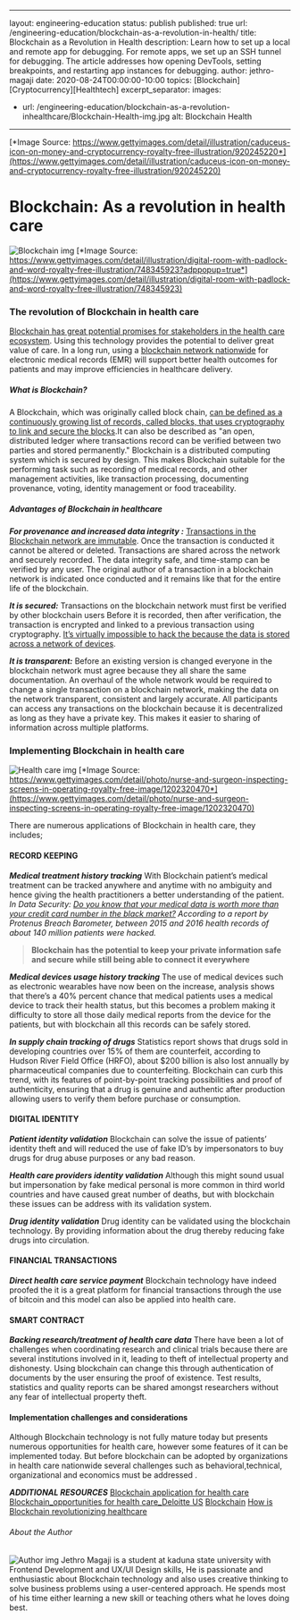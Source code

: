 ---
 layout: engineering-education
 status: publish
 published: true
 url: /engineering-education/blockchain-as-a-revolution-in-health/
 title: Blockchain as a Revolution in Health
 description: Learn how to set up a local and remote app for debugging. For remote apps, we set up an SSH tunnel for debugging. The article addresses how opening DevTools, setting breakpoints, and restarting app instances for debugging. 
 author: jethro-magaji
 date: 2020-08-24T00:00:00-10:00
 topics: [Blockchain][Cryptocurrency][Healthtech]
 excerpt_separator: <!--more-->
 images:

   - url: /engineering-education/blockchain-as-a-revolution-inhealthcare/Blockchain-Health-img.jpg
     alt: Blockchain Health
 ---
 
[*Image Source: https://www.gettyimages.com/detail/illustration/caduceus-icon-on-money-and-cryptocurrency-royalty-free-illustration/920245220*](https://www.gettyimages.com/detail/illustration/caduceus-icon-on-money-and-cryptocurrency-royalty-free-illustration/920245220)

# Blockchain: As a revolution in health care
![Blockchain img](/engineering-education/blockchain-as-a-revolution-inhealthcare/Blockchain-img.jpg)
[*Image Source: https://www.gettyimages.com/detail/illustration/digital-room-with-padlock-and-word-royalty-free-illustration/748345923?adppopup=true*](https://www.gettyimages.com/detail/illustration/digital-room-with-padlock-and-word-royalty-free-illustration/748345923)

### The revolution of Blockchain in health care

[Blockchain has great potential promises for stakeholders in the health care ecosystem](https://nimbus-t.com/blockchain-opportunities-for-health-care-deloitte-us). Using this technology provides the potential to deliver great value of care. In a long run, using a [blockchain network nationwide](https://www.parathon.com/understanding-blockchain-in-healthcare-and-how-it-is-beneficial-to-providers.html) for electronic medical records (EMR) will support better health outcomes for patients and may improve efficiencies in healthcare delivery.

##### What is Blockchain?
A Blockchain, which was  originally called block chain, [can be defined as a continuously growing list of records, called blocks, that uses cryptography to link and secure the blocks](https://nodemads.net/service/blockchaineducation).It can also be described as "an open, distributed ledger where transactions record can be verified between two parties and stored permanently." Blockchain is a distributed computing system which is secured by design. This makes Blockchain suitable for the performing task such as recording of medical records, and other management activities, like transaction processing, documenting provenance, voting, identity management or food traceability. 

##### Advantages of Blockchain in healthcare 
***For provenance and increased data integrity :*** [Transactions in the Blockchain network are immutable](https://medium.com/pikciochain/how-is-blockchain-revolutionizing-healthcare-7f6d2a48e561). Once the transaction is conducted it cannot be altered or deleted. Transactions are shared across the network and securely recorded. The data integrity safe, and time-stamp can be verified by any user. The original author of a transaction in a blockchain network is indicated once conducted and it remains like that for the entire life of the blockchain.

***It is secured:*** Transactions on the blockchain network must first be verified by other blockchain users Before it is recorded, then after verification, the transaction is encrypted and linked to a previous transaction using cryptography. [It’s virtually impossible to hack the because the data is stored across a network of devices](https://medium.com/pikciochain/how-is-blockchain-revolutionizing-healthcare-7f6d2a48e561).

***It is transparent:*** Before an existing version is changed everyone in the blockchain network must agree because they all share the same documentation. An overhaul of the whole network would be required to change a single transaction on a blockchain network, making the data on the network transparent, consistent and largely accurate. All participants can access any transactions on the blockchain because it is decentralized as long as they have a private key. This makes it easier to sharing of information across multiple platforms.

### Implementing Blockchain in health care
![Health care img](/engineering-education/blockchain-as-a-revolution-inhealthcare/Healthcare-img.jpg)
[*Image Source: https://www.gettyimages.com/detail/photo/nurse-and-surgeon-inspecting-screens-in-operating-royalty-free-image/1202320470*](https://www.gettyimages.com/detail/photo/nurse-and-surgeon-inspecting-screens-in-operating-royalty-free-image/1202320470)

There are numerous applications of Blockchain in health care, they includes;

#### RECORD KEEPING
***Medical treatment history tracking***
With Blockchain patient’s medical treatment can be tracked anywhere and anytime with no ambiguity and hence giving the health practitioners a better understanding of the patient.
_In Data Security: [Do you know that your medical data is worth more than your credit card number in the black market?](https://medium.com/pikciochain/how-is-blockchain-revolutionizing-healthcare-7f6d2a48e561) According to a report by Protenus Breach Barometer, between 2015 and 2016 health records of about 140 million patients were hacked._
>**Blockchain has the potential to keep your private information safe and secure while still being able to connect it everywhere**

***Medical devices usage history tracking***
The use of  medical devices such as electronic wearables have now been on the increase, analysis shows that there’s a 40% percent chance that medical patients uses a medical device to track their health status, but this becomes a problem making it difficulty to store all those daily medical reports from the device for the patients, but with blockchain all this records can be safely stored.

***In supply chain tracking of drugs***
Statistics report shows that drugs sold in developing countries over 15% of them are counterfeit, according to Hudson River Field Office (HRFO), about $200 billion is also lost annually by pharmaceutical companies due to counterfeiting. Blockchain can curb this trend, with its features of point-by-point tracking possibilities and proof of authenticity, ensuring that a drug is genuine and authentic after production allowing users to verify them before purchase or consumption.

#### DIGITAL IDENTITY
***Patient identity validation***
Blockchain can solve the issue of patients’ identity theft and will reduced the use of fake ID’s by impersonators to buy drugs for drug abuse purposes or any bad reason.

***Health care providers identity validation***
Although this might sound usual but impersonation by fake medical personal is more common in third world countries and have caused great number of deaths, but with blockchain these issues can be address with its validation system.

***Drug identity validation***
Drug identity can be validated using the blockchain technology. By providing information about the drug thereby reducing fake drugs into circulation.

#### FINANCIAL TRANSACTIONS
***Direct health care service payment***
Blockchain technology have indeed proofed the it is a great platform for financial transactions through the use of bitcoin and this model can also be applied into health care.


#### SMART CONTRACT
***Backing research/treatment of health care data***
There have been a lot of challenges when coordinating  research and clinical trials because there are several institutions involved in it, leading to theft of intellectual property and dishonesty. Using blockchain can change this through authentication of documents by the user ensuring the proof of existence. Test results, statistics and quality reports can be shared amongst researchers without any fear of intellectual property theft.


#### Implementation challenges and considerations
Although Blockchain technology is not fully mature today but presents numerous opportunities for health care, however some features of it can be implemented today. But before blockchain can be adopted by organizations in health care nationwide several challenges such as behavioral,technical, organizational and economics must be addressed .

***ADDITIONAL RESOURCES***
[Blockchain application for health care](http://www.reply.com/en/content/healthcare)
[Blockchain_opportunities for health care_Deloitte US](http://www2.deloitte.com/us/en/blockchainopportunitiesforhealthcare)
[Blockchain](http://www.wikipedia.com/en/blockchain)
[How is Blockchain revolutionizing healthcare](https://medium.com/pikciochain/how-is-blockchain-revolutionizing-healthcare-7f6d2a48e561)

###### About the Author
![Author img](https://drive.google.com/uc?export=view&id=1EwjWDVXcT8rVrhCWN0-jyCxg8Lq50xH_)
Jethro Magaji is a student at kaduna state university with Frontend Development and UX/UI Design skills, He is passionate and enthusiastic about Blockchain technology and also uses creative thinking to solve business problems using a user-centered approach. He spends most of his time either learning a new skill or teaching others what he loves doing best.


